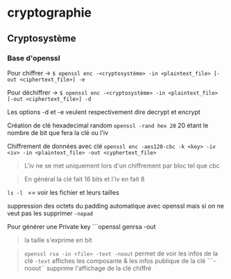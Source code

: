 # cryptographie
## Cryptosystème 
### Base d'openssl
Pour chiffrer -> ```$ openssl enc -<cryptosystème> -in <plaintext_file> [-out <ciphertext_file>] -e```

Pour déchiffrer -> ```$ openssl enc -<cryptosystème> -in <plaintext_file> [-out <ciphertext_file>] -d```

Les options -d et -e veulent respectivement dire decrypt et encrypt 

Création de clé hexadecimal random ```openssl -rand hex 20``` 20 étant le nombre de bit que fera la clé ou l'iv

Chiffrement de données avec clé ```openssl enc -aes128-cbc -k <key> -iv <iv> -in <plaintext_file> -out <cyphertext_file>```

>L'iv ne se met uniquement lors d'un chiffrement par bloc tel que cbc

>En général la clé fait 16 bits et l'iv en fait 8

```ls -l ``` == voir les fichier et leurs tailles

suppression des octets du padding automatique avec openssl mais si on ne veut pas les supprimer ```-nopad```

Pour générer une Private key ```openssl genrsa -out <file> <taille>

>la taille s'exprime en bit

>```openssl rsa -in <file> -text -noout``` permet de voir les infos de la clé ```-text``` affiches les composante & les infos publique de la clé ```-noout``  supprime l'affichage de la clé chiffré
